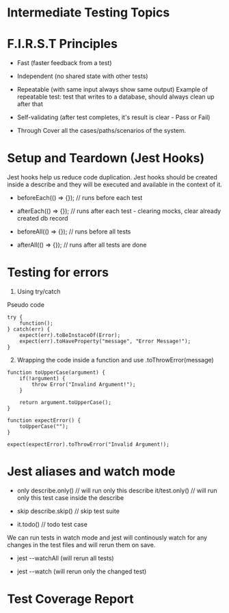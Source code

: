 # Intermediate Testing Topics

# F.I.R.S.T Principles

- Fast (faster feedback from a test)

- Independent (no shared state with other tests)

- Repeatable (with same input always show same output)
  Example of repeatable test: test that writes to a database, should always clean up after that

- Self-validating (after test completes, it's result is clear - Pass or Fail)

- Through
  Cover all the cases/paths/scenarios of the system.

# Setup and Teardown (Jest Hooks)

Jest hooks help us reduce code duplication.
Jest hooks should be created inside a describe and they will be executed and available in the context of it.

- beforeEach(() => {}); // runs before each test
- afterEach(() => {}); // runs after each test - clearing mocks, clear already created db record

- beforeAll(() => {}); // runs before all tests
- afterAll(() => {}); // runs after all tests are done

# Testing for errors

1. Using try/catch

Pseudo code

```
try {
    function();
} catch(err) {
    expect(err).toBeInstaceOf(Error);
    expect(err).toHaveProperty("message", "Error Message!");
}
```

2. Wrapping the code inside a function and use .toThrowError(message)

```
function toUpperCase(argument) {
    if(!argument) {
        throw Error("Invalind Argument!");
    }

    return argument.toUpperCase();
}

function expectError() {
    toUpperCase("");
}

expect(expectError).toThrowError("Invalid Argument!);

```

# Jest aliases and watch mode

- only 
describe.only() // will run only this describe
it/test.only() // will run only this test case inside the describe

- skip 
describe.skip() // skip test suite

- it.todo() // todo test case

We can run tests in watch mode and jest will continously watch for any changes in the test files and will rerun them on save.

- jest --watchAll (will rerun all tests)

- jest --watch (will rerun only the changed test)

# Test Coverage Report
